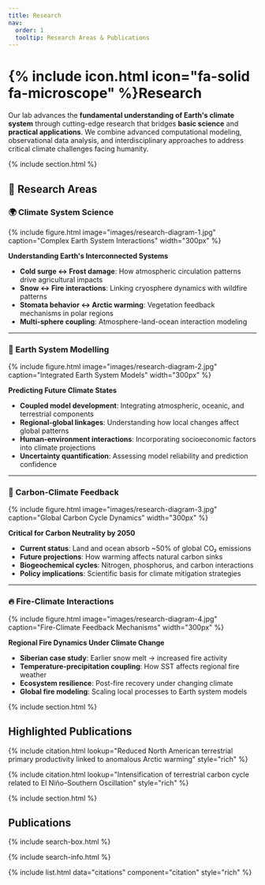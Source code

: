 ```yaml
---
title: Research
nav:
  order: 1
  tooltip: Research Areas & Publications
---
```


# {% include icon.html icon="fa-solid fa-microscope" %}Research

Our lab advances the **fundamental understanding of Earth's climate system** through cutting-edge research that bridges **basic science** and **practical applications**. We combine advanced computational modeling, observational data analysis, and interdisciplinary approaches to address critical climate challenges facing humanity.

{% include section.html %}

## 🔬 Research Areas

### 🌍 Climate System Science
{%
  include figure.html
  image="images/research-diagram-1.jpg"
  caption="Complex Earth System Interactions"
  width="300px"
%}

**Understanding Earth's Interconnected Systems**
- **Cold surge ↔ Frost damage**: How atmospheric circulation patterns drive agricultural impacts
- **Snow ↔ Fire interactions**: Linking cryosphere dynamics with wildfire patterns  
- **Stomata behavior ↔ Arctic warming**: Vegetation feedback mechanisms in polar regions
- **Multi-sphere coupling**: Atmosphere-land-ocean interaction modeling

---

### 🌊 Earth System Modelling  
{%
  include figure.html
  image="images/research-diagram-2.jpg"
  caption="Integrated Earth System Models"
  width="300px"
%}

**Predicting Future Climate States**
- **Coupled model development**: Integrating atmospheric, oceanic, and terrestrial components
- **Regional-global linkages**: Understanding how local changes affect global patterns
- **Human-environment interactions**: Incorporating socioeconomic factors into climate projections
- **Uncertainty quantification**: Assessing model reliability and prediction confidence

---

### 🌱 Carbon-Climate Feedback
{%
  include figure.html
  image="images/research-diagram-3.jpg"
  caption="Global Carbon Cycle Dynamics"
  width="300px"
%}

**Critical for Carbon Neutrality by 2050**
- **Current status**: Land and ocean absorb ~50% of global CO₂ emissions
- **Future projections**: How warming affects natural carbon sinks
- **Biogeochemical cycles**: Nitrogen, phosphorus, and carbon interactions
- **Policy implications**: Scientific basis for climate mitigation strategies

---

### 🔥 Fire-Climate Interactions
{%
  include figure.html
  image="images/research-diagram-4.jpg" 
  caption="Fire-Climate Feedback Mechanisms"
  width="300px"
%}

**Regional Fire Dynamics Under Climate Change**
- **Siberian case study**: Earlier snow melt → increased fire activity
- **Temperature-precipitation coupling**: How SST affects regional fire weather
- **Ecosystem resilience**: Post-fire recovery under changing climate
- **Global fire modeling**: Scaling local processes to Earth system models

{% include section.html %}

## Highlighted Publications

{% include citation.html lookup="Reduced North American terrestrial primary productivity linked to anomalous Arctic warming" style="rich" %}

{% include citation.html lookup="Intensification of terrestrial carbon cycle related to El Niño–Southern Oscillation" style="rich" %}

{% include section.html %}

## Publications

{% include search-box.html %}

{% include search-info.html %}

{% include list.html data="citations" component="citation" style="rich" %}
